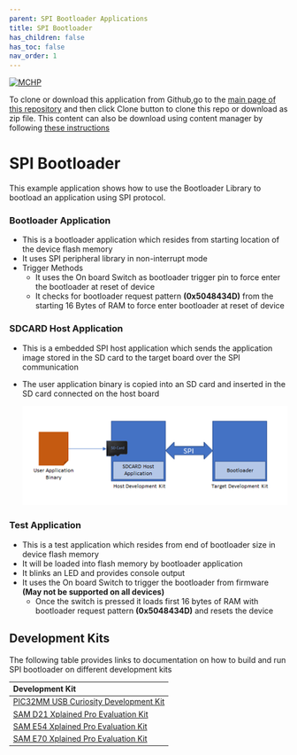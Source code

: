 ```yaml
---
parent: SPI Bootloader Applications
title: SPI Bootloader
has_children: false
has_toc: false
nav_order: 1
---
```


[![MCHP](https://www.microchip.com/ResourcePackages/Microchip/assets/dist/images/logo.png)](https://www.microchip.com)

To clone or download this application from Github,go to the [main page of this repository](https://github.com/Microchip-MPLAB-Harmony/bootloader_apps_spi) and then click Clone button to clone this repo or download as zip file. This content can also be download using content manager by following [these instructions](https://github.com/Microchip-MPLAB-Harmony/contentmanager/wiki)

# SPI Bootloader

This example application shows how to use the Bootloader Library to bootload an application using SPI protocol.

### Bootloader Application

- This is a bootloader application which resides from starting location of the device flash memory
- It uses SPI peripheral library in non-interrupt mode
- Trigger Methods
    - It uses the On board Switch as bootloader trigger pin to force enter the bootloader at reset of device
    - It checks for bootloader request pattern **(0x5048434D)** from the starting 16 Bytes of RAM to force enter bootloader at reset of device

### SDCARD Host Application

- This is a embedded SPI host application which sends the application image stored in the SD card to the target board over the SPI communication
- The user application binary is copied into an SD card and inserted in the SD card connected on the host board

    ![spi_bootloader_host_sdcard](../spi_bootloader/docs/images/spi_bootloader_host_sdcard.png)

### Test Application

- This is a test application which resides from end of bootloader size in device flash memory
- It will be loaded into flash memory by bootloader application
- It blinks an LED and provides console output
- It uses the On board Switch to trigger the bootloader from firmware **(May not be supported on all devices)**
    - Once the switch is pressed it loads first 16 bytes of RAM with bootloader request pattern **(0x5048434D)** and resets the device

## Development Kits
The following table provides links to documentation on how to build and run SPI bootloader on different development kits

| Development Kit |
|:---------|
|[PIC32MM USB Curiosity Development Kit](docs/readme_pic32mm_usb_curiosity.md) |
|[SAM D21 Xplained Pro Evaluation Kit](docs/readme_sam_d21_xpro.md) |
|[SAM E54 Xplained Pro Evaluation Kit](docs/readme_sam_e54_xpro.md) |
|[SAM E70 Xplained Pro Evaluation Kit](docs/readme_sam_e70_xpro.md) |